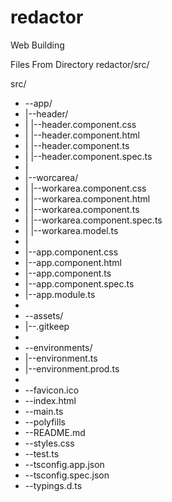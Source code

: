 # redactor

Web Building

Files From Directory redactor/src/

src/                                                           
                                                                                           
* --app/                                                                            
*   |--header/                                                                      
*   |   |--header.component.css                                                        
*   |   |--header.component.html                                                        
*   |   |--header.component.ts                                                          
*   |   |--header.component.spec.ts                                                    
*   |                                                                                      
*    |--worcarea/                                                                        
*    |   |--workarea.component.css                                                           
*    |   |--workarea.component.html                                                        
*    |   |--workarea.component.ts                                                            
*    |   |--workarea.component.spec.ts                                                        
*    |   |--workarea.model.ts                                                            
*    |                                                                                  
*    |--app.component.css                                                               
*    |--app.component.html                                                                
*    |--app.component.ts                                                               
*    |--app.component.spec.ts                                                           
*    |--app.module.ts                                                               
* 
* --assets/
*    |--.gitkeep
* 
* --environments/
*    |--environment.ts
*    |--environment.prod.ts
* 
* --favicon.ico
* --index.html
* --main.ts
* --polyfills
* --README.md
* --styles.css
* --test.ts
* --tsconfig.app.json
* --tsconfig.spec.json
* --typings.d.ts

